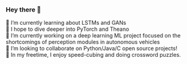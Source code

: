 ### Hey there 👋
🌱 I’m currently learning about LSTMs and GANs <br/>
🤔 I hope to dive deeper into PyTorch and Theano <br/>
🔭 I’m currently working on a deep learning ML project focused on the shortcomings of perception modules in autonomous vehicles <br/>
💬 I’m looking to collaborate on Python/Java/C open source projects! <br/>
🤪 In my freetime, I enjoy speed-cubing and doing crossword puzzles.


<!--
**virenkhandal/virenkhandal** is a ✨ _special_ ✨ repository because its `README.md` (this file) appears on your GitHub profile.

Here are some ideas to get you started:

- 🔭 I’m currently working on ...
- 🌱 I’m currently learning ...
- 👯 I’m looking to collaborate on ...
- 🤔 I’m looking for help with ...
- 💬 Ask me about ...
- 📫 How to reach me: ...
- 😄 Pronouns: ...
- ⚡ Fun fact: ...
-->
